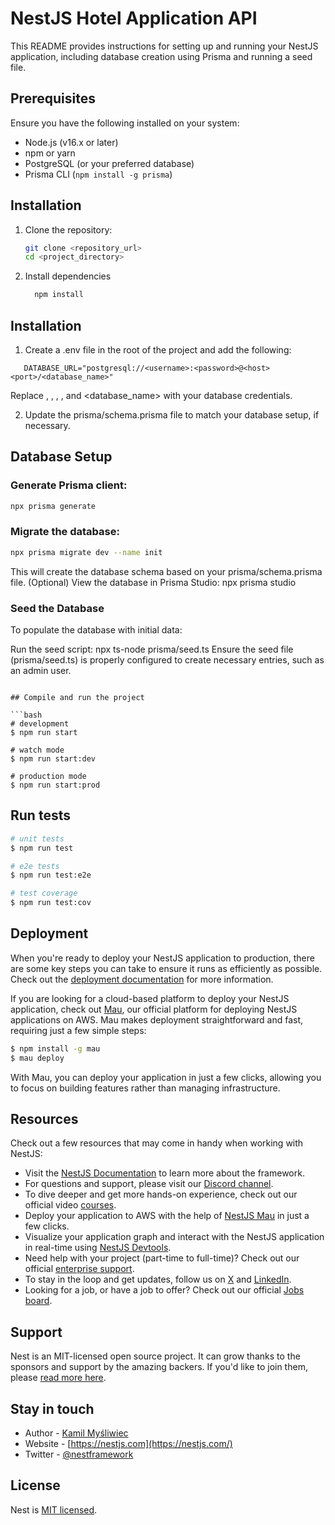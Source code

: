 # NestJS Hotel Application API

This README provides instructions for setting up and running your NestJS application, including database creation using Prisma and running a seed file.

## Prerequisites

Ensure you have the following installed on your system:

- Node.js (v16.x or later)
- npm or yarn
- PostgreSQL (or your preferred database)
- Prisma CLI (`npm install -g prisma`)

## Installation

1. Clone the repository:

   ```bash
   git clone <repository_url>
   cd <project_directory>

2. Install dependencies
   ```bash 
     npm install
   ```
## Installation

1. Create a .env file in the root of the project and add the following:
  ```env
     DATABASE_URL="postgresql://<username>:<password>@<host><port>/<database_name>"
```
  
   Replace <username>, <password>, <host>, <port>, and <database_name> with your  database credentials.

2. Update the prisma/schema.prisma file to match your database setup, if necessary.

## Database Setup

### Generate Prisma client:
  ```bash
  npx prisma generate
  ```
### Migrate the database:
  ```bash
  npx prisma migrate dev --name init
  ```

This will create the database schema based on your prisma/schema.prisma file.
(Optional) View the database in Prisma Studio:
npx prisma studio
### Seed the Database

To populate the database with initial data:

Run the seed script:
npx ts-node prisma/seed.ts
Ensure the seed file (prisma/seed.ts) is properly configured to create necessary entries, such as an admin user.

```

## Compile and run the project

```bash
# development
$ npm run start

# watch mode
$ npm run start:dev

# production mode
$ npm run start:prod
```

## Run tests

```bash
# unit tests
$ npm run test

# e2e tests
$ npm run test:e2e

# test coverage
$ npm run test:cov
```

## Deployment

When you're ready to deploy your NestJS application to production, there are some key steps you can take to ensure it runs as efficiently as possible. Check out the [deployment documentation](https://docs.nestjs.com/deployment) for more information.

If you are looking for a cloud-based platform to deploy your NestJS application, check out [Mau](https://mau.nestjs.com), our official platform for deploying NestJS applications on AWS. Mau makes deployment straightforward and fast, requiring just a few simple steps:

```bash
$ npm install -g mau
$ mau deploy
```

With Mau, you can deploy your application in just a few clicks, allowing you to focus on building features rather than managing infrastructure.

## Resources

Check out a few resources that may come in handy when working with NestJS:

- Visit the [NestJS Documentation](https://docs.nestjs.com) to learn more about the framework.
- For questions and support, please visit our [Discord channel](https://discord.gg/G7Qnnhy).
- To dive deeper and get more hands-on experience, check out our official video [courses](https://courses.nestjs.com/).
- Deploy your application to AWS with the help of [NestJS Mau](https://mau.nestjs.com) in just a few clicks.
- Visualize your application graph and interact with the NestJS application in real-time using [NestJS Devtools](https://devtools.nestjs.com).
- Need help with your project (part-time to full-time)? Check out our official [enterprise support](https://enterprise.nestjs.com).
- To stay in the loop and get updates, follow us on [X](https://x.com/nestframework) and [LinkedIn](https://linkedin.com/company/nestjs).
- Looking for a job, or have a job to offer? Check out our official [Jobs board](https://jobs.nestjs.com).

## Support

Nest is an MIT-licensed open source project. It can grow thanks to the sponsors and support by the amazing backers. If you'd like to join them, please [read more here](https://docs.nestjs.com/support).

## Stay in touch

- Author - [Kamil Myśliwiec](https://twitter.com/kammysliwiec)
- Website - [https://nestjs.com](https://nestjs.com/)
- Twitter - [@nestframework](https://twitter.com/nestframework)

## License

Nest is [MIT licensed](https://github.com/nestjs/nest/blob/master/LICENSE).

